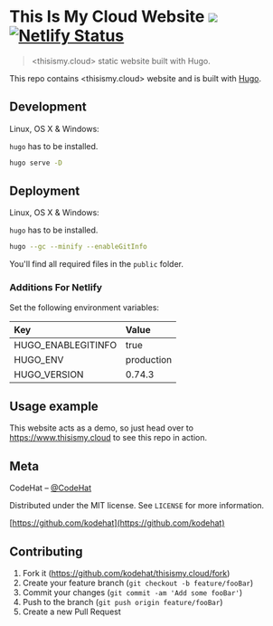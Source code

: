 # This Is My Cloud Website ![](https://img.shields.io/badge/license-MIT-blue.svg) [![Netlify Status](https://api.netlify.com/api/v1/badges/f7ed6cde-fcf8-4daf-a69d-ef422a607f8a/deploy-status)](https://app.netlify.com/sites/ch-website/deploys)

> <thisismy.cloud> static website built with Hugo.

This repo contains <thisismy.cloud> website and is built with [Hugo](https://gohugo.io/).

## Development

Linux, OS X & Windows:

`hugo` has to be installed.

```sh
hugo serve -D
```

## Deployment

Linux, OS X & Windows:

`hugo` has to be installed.

```sh
hugo --gc --minify --enableGitInfo
```

You'll find all required files in the `public` folder.

### Additions For Netlify

Set the following environment variables:

| Key                | Value      |
| :----------------- | :--------- |
| HUGO_ENABLEGITINFO | true       |
| HUGO_ENV           | production |
| HUGO_VERSION       | 0.74.3     |

## Usage example

This website acts as a demo, so just head over to <https://www.thisismy.cloud> to see this repo in action.

## Meta

CodeHat – [@CodeHat](https://twitter.com/CodeHat)

Distributed under the MIT license. See ``LICENSE`` for more information.

[https://github.com/kodehat](https://github.com/kodehat)

## Contributing

1. Fork it (<https://github.com/kodehat/thisismy.cloud/fork>)
2. Create your feature branch (`git checkout -b feature/fooBar`)
3. Commit your changes (`git commit -am 'Add some fooBar'`)
4. Push to the branch (`git push origin feature/fooBar`)
5. Create a new Pull Request
